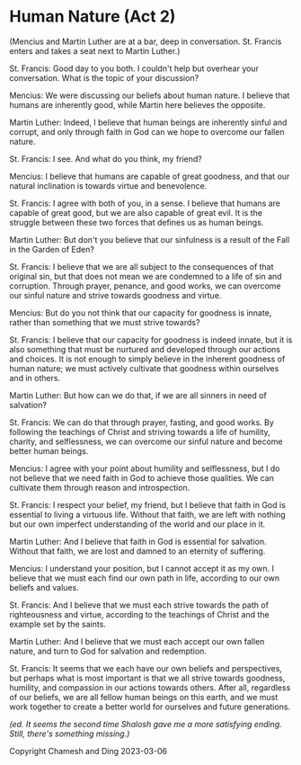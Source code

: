 
# Human Nature (Act 2)

(Mencius and Martin Luther are at a bar, deep in conversation. St. Francis enters and takes a seat next to Martin Luther.)

St. Francis: Good day to you both. I couldn't help but overhear your conversation. What is the topic of your discussion?

Mencius: We were discussing our beliefs about human nature. I believe that humans are inherently good, while Martin here believes the opposite.

Martin Luther: Indeed, I believe that human beings are inherently sinful and corrupt, and only through faith in God can we hope to overcome our fallen nature.

St. Francis: I see. And what do you think, my friend?

Mencius: I believe that humans are capable of great goodness, and that our natural inclination is towards virtue and benevolence.

St. Francis: I agree with both of you, in a sense. I believe that humans are capable of great good, but we are also capable of great evil. It is the struggle between these two forces that defines us as human beings.

Martin Luther: But don't you believe that our sinfulness is a result of the Fall in the Garden of Eden?

St. Francis: I believe that we are all subject to the consequences of that original sin, but that does not mean we are condemned to a life of sin and corruption. Through prayer, penance, and good works, we can overcome our sinful nature and strive towards goodness and virtue.

Mencius: But do you not think that our capacity for goodness is innate, rather than something that we must strive towards?

St. Francis: I believe that our capacity for goodness is indeed innate, but it is also something that must be nurtured and developed through our actions and choices. It is not enough to simply believe in the inherent goodness of human nature; we must actively cultivate that goodness within ourselves and in others.

Martin Luther: But how can we do that, if we are all sinners in need of salvation?

St. Francis: We can do that through prayer, fasting, and good works. By following the teachings of Christ and striving towards a life of humility, charity, and selflessness, we can overcome our sinful nature and become better human beings.

Mencius: I agree with your point about humility and selflessness, but I do not believe that we need faith in God to achieve those qualities. We can cultivate them through reason and introspection.

St. Francis: I respect your belief, my friend, but I believe that faith in God is essential to living a virtuous life. Without that faith, we are left with nothing but our own imperfect understanding of the world and our place in it.

Martin Luther: And I believe that faith in God is essential for salvation. Without that faith, we are lost and damned to an eternity of suffering.

Mencius: I understand your position, but I cannot accept it as my own. I believe that we must each find our own path in life, according to our own beliefs and values.

St. Francis: And I believe that we must each strive towards the path of righteousness and virtue, according to the teachings of Christ and the example set by the saints.

Martin Luther: And I believe that we must each accept our own fallen nature, and turn to God for salvation and redemption.

St. Francis: It seems that we each have our own beliefs and perspectives, but perhaps what is most important is that we all strive towards goodness, humility, and compassion in our actions towards others. After all, regardless of our beliefs, we are all fellow human beings on this earth, and we must work together to create a better world for ourselves and future generations.

*(ed. It seems the second time Shalosh gave me a more satisfying ending. Still, there's something missing.)*

Copyright Chamesh and Ding 2023-03-06